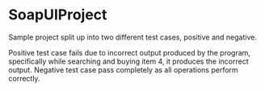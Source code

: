 # SoapUIProject

Sample project split up into two different test cases, positive and negative.

Positive test case fails due to incorrect output produced by the program, specifically while searching and buying item 4, it produces the incorrect output.
Negative test case pass completely as all operations perform correctly.
